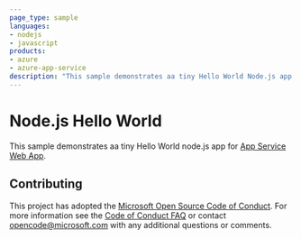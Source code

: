 ```yaml
---
page_type: sample
languages:
- nodejs
- javascript
products:
- azure
- azure-app-service
description: "This sample demonstrates aa tiny Hello World Node.js app for Azure App Service."
---
```


# Node.js Hello World

This sample demonstrates aa tiny Hello World node.js app for [App Service Web App](https://docs.microsoft.com/azure/app-service-web).

## Contributing

This project has adopted the [Microsoft Open Source Code of Conduct](https://opensource.microsoft.com/codeofconduct/). For more information see the [Code of Conduct FAQ](https://opensource.microsoft.com/codeofconduct/faq/) or contact [opencode@microsoft.com](mailto:opencode@microsoft.com) with any additional questions or comments.

